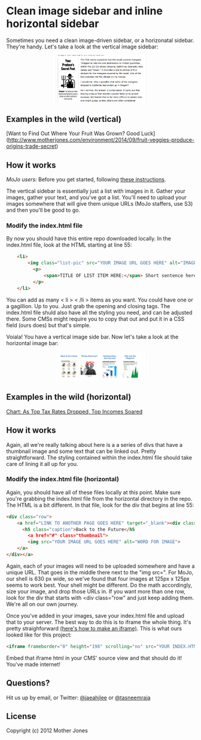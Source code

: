 Clean image sidebar and inline horizontal sidebar
=============
Sometimes you need a clean image-driven sidebar, or a horizonatal sidebar. They're handy. Let's take a look at the vertical image sidebar:

<p align="center">
  <img width="50%" src="https://github.com/motherjones/image-sidebar/blob/master/img/Screen%20Shot%202014-11-20%20at%2012.56.16%20PM.png" alt="screenshot"/>
</p>

## Examples in the wild (vertical)

[Want to Find Out Where Your Fruit Was Grown? Good Luck]
(http://www.motherjones.com/environment/2014/09/fruit-veggies-produce-origins-trade-secret)

## How it works

*MoJo users:* Before you get started, following [these instructions](https://github.com/motherjones/story-tools#starting-a-new-project).

The vertical sidebar is essentially just a list with images in it. Gather your images, gather your text, and you've got a list. You'll need to upload your images somewhere that will give them unique URLs (MoJo staffers, use S3) and then you'll be good to go. 

### Modify the index.html file

By now you should have this entire repo downloaded locally. In the index.html file, look at the HTML starting at line 55: 

```html
    <li>
        <img class="list-pic" src="YOUR IMAGE URL GOES HERE" alt="IMAGE OF SOMETHING">
          <p>
              <span>TITLE OF LIST ITEM HERE:</span> Short sentence here or something like that. Keep it pithy.
          </p>
    </li>
  ```
You can add as many < li >  < /li > items as you want. You could have one or a gagillion. Up to you. Just grab the opening and closing tags. The index.html file shuld also have all the styling you need, and can be adjusted there. Some CMSs might require you to copy that out and put it in a CSS field (ours does) but that's simple.

Voiala! You have a vertical image side bar. Now let's take a look at the horizontal image bar:

<p align="center">
  <img width="50%" src="https://github.com/motherjones/image-sidebar/blob/master/img/Screen%20Shot%202014-11-20%20at%202.44.12%20PM.png" alt="screenshot"/>
</p>

## Examples in the wild (horizontal)

[Chart: As Top Tax Rates Dropped, Top Incomes Soared](http://www.motherjones.com/mojo/2014/09/income-inequality-tax-rates-income)

## How it works

Again, all we're really talking about here is a a series of divs that have a thumbnail image and some text that can be linked out. Pretty straightforward. The styling contained within the index.html file should take care of lining it all up for you. 

### Modify the index.html file (horizontal)

Again, you should have all of these files locally at this point. Make sure you're grabbing the index.html file from the horizontal directory in the repo. The HTML is a bit different. In that file, look for the div that begins at line 55: 
```html
<div class="row">
    <a href="LINK TO ANOTHER PAGE GOES HERE" target="_blank"><div class="col-xs-3">
      <h5 class="caption">Back to the Future</h5
        <a href="#" class="thumbnail">
        <img src="YOUR IMAGE URL GOES HERE" alt="WORD FOR IMAGE">
    </a>
</div></a>
```
Again, each of your images will need to be uploaded somewhere and have a unique URL. That goes in the middle there next to the "img src=". For MoJo, our shell is 630 px wide, so we've found that four images at 125px x 125px seems to work best. Your shell might be different. Do the math accordingly, size your image, and drop those URLs in. If you want more than one row, look for the div that starts with <div class="row" and just keep adding them. We're all on our own journey.

Once you've added in your images, save your index.html file and upload that to your server. The best way to do this is to iframe the whole thing. It's pretty straighforward [(here's how to make an iframe)](http://www.w3schools.com/tags/tag_iframe.asp). This is what ours looked like for this project: 

```html
<iframe frameborder="0" height="198" scrolling="no" src="YOUR INDEX.HTML URL GOES HERE" width="WIDTH YOU WANT"></iframe>
```
Embed that iframe html in your CMS' source view and that should do it! You've made internet!

## Questions?

Hit us up by email, or Twitter: [@jaeahjlee](https://twitter.com/jaeahjlee) or [@tasneemraja](https://twitter.com/tasneemraja)

## License
Copyright (c) 2012 Mother Jones
